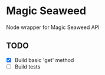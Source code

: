 # Magic Seaweed
Node wrapper for Magic Seaweed API

## TODO
- [x] Build basic 'get' method
- [ ] Build tests